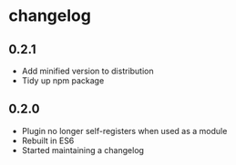 # changelog

## 0.2.1

* Add minified version to distribution
* Tidy up npm package

## 0.2.0

* Plugin no longer self-registers when used as a module
* Rebuilt in ES6
* Started maintaining a changelog